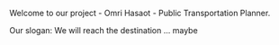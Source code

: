 Welcome to our project - Omri Hasaot - Public Transportation Planner.

Our slogan:  We will reach the destination ... maybe
